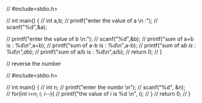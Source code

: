 // #include<stdio.h>

// int main() {
//     int a,b;
//     printf("enter the value of a \n :");
//     scanf("%d",&a);

//     printf("enter the value of b \n:");
//     scanf("%d",&b);
//     printf("sum of a+b is : %d\n",a+b);
//     printf("sum of a-b is : %d\n",a-b);
//     printf("sum of a*b is : %d\n",a*b);
//     printf("sum of a/b is : %d\n",a/b);
//     return 0;
// }

// reverse the number

// #include<stdio.h>

// int main() {
//     int n;
//     printf("enter the numbr \n");
//     scanf("%d", &n);                                                                                
//     for(int i=n; i;  i--){
//         printf("the value of i is  %d \n", i);
//         }
//     return 0;
// }

